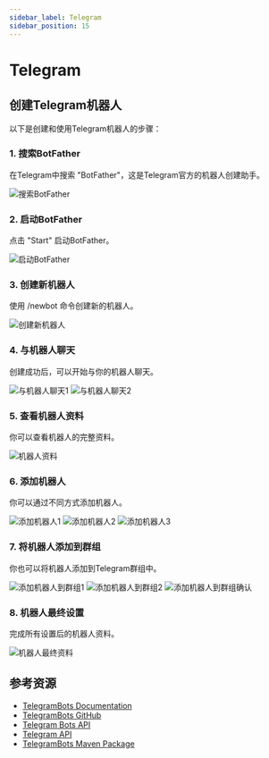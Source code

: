 ```yaml
---
sidebar_label: Telegram
sidebar_position: 15
---
```


# Telegram

## 创建Telegram机器人

以下是创建和使用Telegram机器人的步骤：

### 1. 搜索BotFather

在Telegram中搜索 "BotFather"，这是Telegram官方的机器人创建助手。

![搜索BotFather](/img/channel/telegram/1_search_botfather.jpg)

### 2. 启动BotFather

点击 "Start" 启动BotFather。

![启动BotFather](/img/channel/telegram/2_start_botfather.jpg)

### 3. 创建新机器人

使用 /newbot 命令创建新的机器人。

![创建新机器人](/img/channel/telegram/3_new_weiyuai_bot.jpg)

### 4. 与机器人聊天

创建成功后，可以开始与你的机器人聊天。

![与机器人聊天1](/img/channel/telegram/4_chat_weiyuai_bot.jpg)
![与机器人聊天2](/img/channel/telegram/5_chat_weiyuai_bot2.jpg)

### 5. 查看机器人资料

你可以查看机器人的完整资料。

![机器人资料](/img/channel/telegram/6_weiyuai_bot_profile.jpg)

### 6. 添加机器人

你可以通过不同方式添加机器人。

![添加机器人1](/img/channel/telegram/7_add_weiyuai_bot.jpg)
![添加机器人2](/img/channel/telegram/8_add_weiyuai_bot2.jpg)
![添加机器人3](/img/channel/telegram/9_add_weiyuai_bot3.jpg)

### 7. 将机器人添加到群组

你也可以将机器人添加到Telegram群组中。

![添加机器人到群组1](/img/channel/telegram/10_group_add_bot.jpg)
![添加机器人到群组2](/img/channel/telegram/11_group_weiyuai_bot.jpg)
![添加机器人到群组确认](/img/channel/telegram/12_group_bot_confirm.jpg)

### 8. 机器人最终设置

完成所有设置后的机器人资料。

![机器人最终资料](/img/channel/telegram/13_weiyuai_bot_profile.jpg)

## 参考资源

<!-- Telegram官方sdk -->
- [TelegramBots Documentation](https://rubenlagus.github.io/TelegramBotsDocumentation/telegram-bots.html)
- [TelegramBots GitHub](https://github.com/rubenlagus/TelegramBots)
- [Telegram Bots API](https://core.telegram.org/bots)
- [Telegram API](https://core.telegram.org/api)
- [TelegramBots Maven Package](https://mvnrepository.com/artifact/org.telegram/telegrambots-meta)
